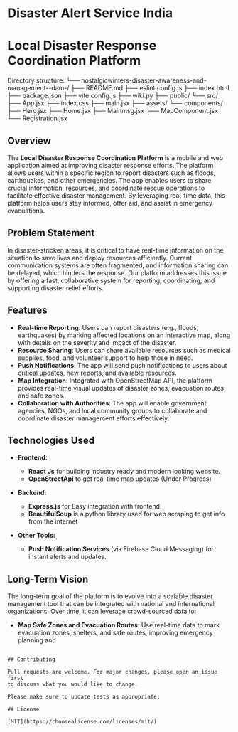 # Disaster Alert Service India
# Local Disaster Response Coordination Platform

Directory structure:
└── nostalgicwinters-disaster-awareness-and-management--dam-/
    ├── README.md
    ├── eslint.config.js
    ├── index.html
    ├── package.json
    ├── vite.config.js
    ├── wiki.py
    ├── public/
    └── src/
        ├── App.jsx
        ├── index.css
        ├── main.jsx
        ├── assets/
        └── components/
            ├── Hero.jsx
            ├── Home.jsx
            ├── Mainmsg.jsx
            ├── MapComponent.jsx
            └── Registration.jsx


## Overview

The **Local Disaster Response Coordination Platform** is a mobile and web application aimed at improving disaster response efforts. The platform allows users within a specific region to report disasters such as floods, earthquakes, and other emergencies. The app enables users to share crucial information, resources, and coordinate rescue operations to facilitate effective disaster management. By leveraging real-time data, this platform helps users stay informed, offer aid, and assist in emergency evacuations.

## Problem Statement

In disaster-stricken areas, it is critical to have real-time information on the situation to save lives and deploy resources efficiently. Current communication systems are often fragmented, and information sharing can be delayed, which hinders the response. Our platform addresses this issue by offering a fast, collaborative system for reporting, coordinating, and supporting disaster relief efforts.

## Features

- **Real-time Reporting**: Users can report disasters (e.g., floods, earthquakes) by marking affected locations on an interactive map, along with details on the severity and impact of the disaster.
- **Resource Sharing**: Users can share available resources such as medical supplies, food, and volunteer support to help those in need.
- **Push Notifications**: The app will send push notifications to users about critical updates, new reports, and available resources.
- **Map Integration**: Integrated with OpenStreetMap API, the platform provides real-time visual updates of disaster zones, evacuation routes, and safe zones.
- **Collaboration with Authorities**: The app will enable government agencies, NGOs, and local community groups to collaborate and coordinate disaster management efforts effectively.

## Technologies Used

- **Frontend:**
  - **React Js** for building industry ready and modern looking website.
  - **OpenStreetApi** to get real time map updates (Under Progress)

- **Backend:**
  - **Express.js** for Easy integration with frontend.
  - **BeautifulSoup** is a python library used for web scraping to get info from the internet

- **Other Tools:**
  - **Push Notification Services** (via Firebase Cloud Messaging) for instant alerts and updates.
  
## Long-Term Vision

The long-term goal of the platform is to evolve into a scalable disaster management tool that can be integrated with national and international organizations. Over time, it can leverage crowd-sourced data to:

- **Map Safe Zones and Evacuation Routes**: Use real-time data to mark evacuation zones, shelters, and safe routes, improving emergency planning and

```

## Contributing

Pull requests are welcome. For major changes, please open an issue first
to discuss what you would like to change.

Please make sure to update tests as appropriate.

## License

[MIT](https://choosealicense.com/licenses/mit/)
